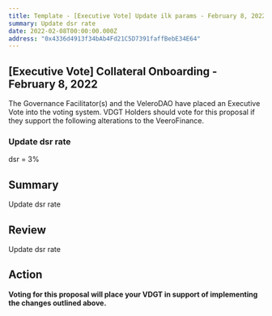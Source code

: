 ```yaml
---
title: Template - [Executive Vote] Update ilk params - February 8, 2022
summary: Update dsr rate
date: 2022-02-08T00:00:00.000Z
address: "0x4336d4913f34bAb4Fd21C5D7391faffBebE34E64"
---
```

## [Executive Vote] Collateral Onboarding - February 8, 2022

The Governance Facilitator(s) and the VeleroDAO have placed an Executive Vote into the voting system. VDGT Holders should vote for this proposal if they support the following alterations to the VeeroFinance.

### Update dsr rate
dsr = 3%

## Summary
Update dsr rate

## Review

Update dsr rate
## Action

**Voting for this proposal will place your VDGT in support of implementing the changes outlined above.**
